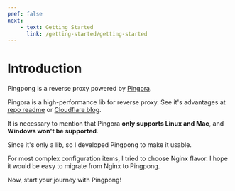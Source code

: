 ```yaml
---
pref: false
next: 
    - text: Getting Started
      link: /getting-started/getting-started
---
```


# Introduction

Pingpong is a reverse proxy powered by [Pingora](https://github.com/cloudflare/pingora).

Pingora is a high-performance lib for reverse proxy. See it's advantages at [repo readme](https://github.com/cloudflare/pingora?tab=readme-ov-file) or [Cloudflare blog](https://blog.cloudflare.com/how-we-built-pingora-the-proxy-that-connects-cloudflare-to-the-internet/).

It is necessary to mention that Pingora **only supports Linux and Mac**, and **Windows won't be supported**.

Since it's only a lib, so I developed Pingpong to make it usable.

For most complex configuration items, I tried to choose Nginx flavor. I hope it would be easy to migrate from Nginx to Pingpong.

Now, start your journey with Pingpong!
